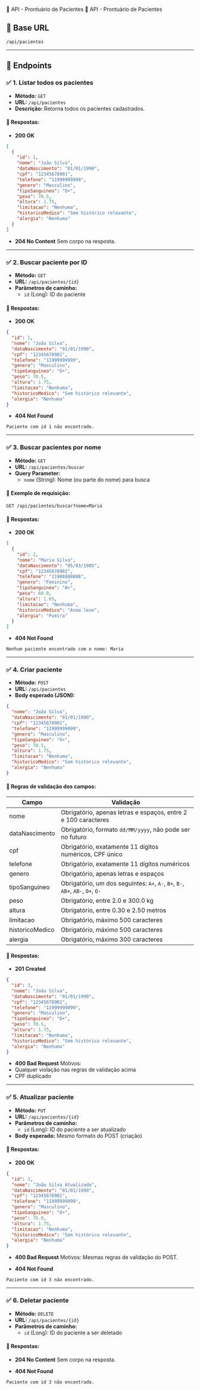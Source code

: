 📌 API - Prontuário de Pacientes 📌 API - Prontuário de Pacientes

## 📍 Base URL
```
/api/pacientes
```

---

## 📑 Endpoints

### ✅ 1. Listar todos os pacientes

- **Método:** `GET`
- **URL:** `/api/pacientes`
- **Descrição:** Retorna todos os pacientes cadastrados.

#### 🔸 Respostas:

- **200 OK**
```json
[
  {
    "id": 1,
    "nome": "João Silva",
    "dataNascimento": "01/01/1990",
    "cpf": "12345678901",
    "telefone": "11999999999",
    "genero": "Masculino",
    "tipoSanguineo": "O+",
    "peso": 70.5,
    "altura": 1.75,
    "limitacao": "Nenhuma",
    "historicoMedico": "Sem histórico relevante",
    "alergia": "Nenhuma"
  }
]
```

- **204 No Content**
  Sem corpo na resposta.

---

### ✅ 2. Buscar paciente por ID

- **Método:** `GET`
- **URL:** `/api/pacientes/{id}`
- **Parâmetros de caminho:**
    - `id` (Long): ID do paciente

#### 🔸 Respostas:

- **200 OK**
```json
{
  "id": 1,
  "nome": "João Silva",
  "dataNascimento": "01/01/1990",
  "cpf": "12345678901",
  "telefone": "11999999999",
  "genero": "Masculino",
  "tipoSanguineo": "O+",
  "peso": 70.5,
  "altura": 1.75,
  "limitacao": "Nenhuma",
  "historicoMedico": "Sem histórico relevante",
  "alergia": "Nenhuma"
}
```

- **404 Not Found**
```
Paciente com id 1 não encontrado.
```

---

### ✅ 3. Buscar pacientes por nome

- **Método:** `GET`
- **URL:** `/api/pacientes/buscar`
- **Query Parameter:**
    - `nome` (String): Nome (ou parte do nome) para busca

#### 🔸 Exemplo de requisição:
```
GET /api/pacientes/buscar?nome=Maria
```

#### 🔸 Respostas:

- **200 OK**
```json
[
  {
    "id": 2,
    "nome": "Maria Silva",
    "dataNascimento": "05/03/1985",
    "cpf": "12345678902",
    "telefone": "11988888888",
    "genero": "Feminino",
    "tipoSanguineo": "A+",
    "peso": 60.0,
    "altura": 1.65,
    "limitacao": "Nenhuma",
    "historicoMedico": "Asma leve",
    "alergia": "Poeira"
  }
]
```

- **404 Not Found**
```
Nenhum paciente encontrado com o nome: Maria
```

---

### ✅ 4. Criar paciente

- **Método:** `POST`
- **URL:** `/api/pacientes`
- **Body esperado (JSON):**
```json
{
  "nome": "João Silva",
  "dataNascimento": "01/01/1990",
  "cpf": "12345678901",
  "telefone": "11999999999",
  "genero": "Masculino",
  "tipoSanguineo": "O+",
  "peso": 70.5,
  "altura": 1.75,
  "limitacao": "Nenhuma",
  "historicoMedico": "Sem histórico relevante",
  "alergia": "Nenhuma"
}
```

#### 🔸 Regras de validação dos campos:

| Campo            | Validação                                                                                          |
|------------------|----------------------------------------------------------------------------------------------------|
| nome             | Obrigatório, apenas letras e espaços, entre 2 e 100 caracteres                                      |
| dataNascimento   | Obrigatório, formato `dd/MM/yyyy`, não pode ser no futuro                                           |
| cpf              | Obrigatório, exatamente 11 dígitos numéricos, CPF único                                             |
| telefone         | Obrigatório, exatamente 11 dígitos numéricos                                                        |
| genero           | Obrigatório, apenas letras e espaços                                                                |
| tipoSanguineo    | Obrigatório, um dos seguintes: `A+`, `A-`, `B+`, `B-`, `AB+`, `AB-`, `O+`, `O-`                    |
| peso             | Obrigatório, entre 2.0 e 300.0 kg                                                                   |
| altura           | Obrigatório, entre 0.30 e 2.50 metros                                                               |
| limitacao        | Obrigatório, máximo 500 caracteres                                                                  |
| historicoMedico  | Obrigatório, máximo 500 caracteres                                                                  |
| alergia          | Obrigatório, máximo 300 caracteres                                                                  |

#### 🔸 Respostas:

- **201 Created**
```json
{
  "id": 3,
  "nome": "João Silva",
  "dataNascimento": "01/01/1990",
  "cpf": "12345678901",
  "telefone": "11999999999",
  "genero": "Masculino",
  "tipoSanguineo": "O+",
  "peso": 70.5,
  "altura": 1.75,
  "limitacao": "Nenhuma",
  "historicoMedico": "Sem histórico relevante",
  "alergia": "Nenhuma"
}
```

- **400 Bad Request**
  Motivos:
- Qualquer violação nas regras de validação acima
- CPF duplicado

---

### ✅ 5. Atualizar paciente

- **Método:** `PUT`
- **URL:** `/api/pacientes/{id}`
- **Parâmetros de caminho:**
    - `id` (Long): ID do paciente a ser atualizado
- **Body esperado:** Mesmo formato do POST (criação)

#### 🔸 Respostas:

- **200 OK**
```json
{
  "id": 3,
  "nome": "João Silva Atualizado",
  "dataNascimento": "01/01/1990",
  "cpf": "12345678901",
  "telefone": "11999999999",
  "genero": "Masculino",
  "tipoSanguineo": "O+",
  "peso": 75.0,
  "altura": 1.75,
  "limitacao": "Nenhuma",
  "historicoMedico": "Sem histórico relevante",
  "alergia": "Nenhuma"
}
```

- **400 Bad Request**
  Motivos: Mesmas regras de validação do POST.

- **404 Not Found**
```
Paciente com id 3 não encontrado.
```

---

### ✅ 6. Deletar paciente

- **Método:** `DELETE`
- **URL:** `/api/pacientes/{id}`
- **Parâmetros de caminho:**
    - `id` (Long): ID do paciente a ser deletado

#### 🔸 Respostas:

- **204 No Content**
  Sem corpo na resposta.

- **404 Not Found**
```
Paciente com id 3 não encontrado.
```

